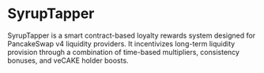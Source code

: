 # SyrupTapper
SyrupTapper is a smart contract-based loyalty rewards system designed for PancakeSwap v4 liquidity providers. It incentivizes long-term liquidity provision through a combination of time-based multipliers, consistency bonuses, and veCAKE holder boosts.
